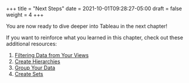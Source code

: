 +++
title = "Next Steps"
date = 2021-10-01T09:28:27-05:00
draft = false
weight = 4
+++

You are now ready to dive deeper into Tableau in the next chapter! 

If you want to reinforce what you learned in this chapter, check out these additional resources:

1. [Filtering Data from Your Views](https://help.tableau.com/current/pro/desktop/en-us/filtering.htm)
1. [Create Hierarchies](https://help.tableau.com/current/pro/desktop/en-us/qs_hierarchies.htm)
1. [Group Your Data](https://help.tableau.com/current/pro/desktop/en-us/sortgroup_groups_creating.htm)
1. [Create Sets](https://help.tableau.com/current/pro/desktop/en-us/sortgroup_sets_create.htm)
